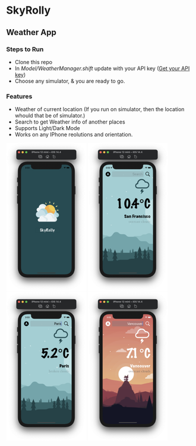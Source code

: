 # SkyRolly
<h2>Weather App</h2>

<h3>Steps to Run</h3>
<ul>
  <li>Clone this repo</li>
  <li>In <i>Model/WeatherManager.shift</i> update with your API key (<a href="https://openweathermap.org/api">Get your API key</a>)</li>
  <li>Choose any simulator, & you are ready to go.</li>
</ul>

<h3>Features</h3>
<ul>
  <li>Weather of current location (If you run on simulator, then the location whould that be of simulator.)</li>
  <li>Search to get Weather info of another places</li>
  <li>Supports Light/Dark Mode</li>
  <li>Works on any IPhone reolutions and orientation.</li>
</ul>
<div>
<img src="https://github.com/deeppatel23/SkyRolly/blob/main/Images/Screenshot%202021-03-19%20at%203.03.01%20PM.png" height=400>
<img src="https://github.com/deeppatel23/SkyRolly/blob/main/Images/Screenshot%202021-03-19%20at%203.03.11%20PM.png" height=400>
<img src="https://github.com/deeppatel23/SkyRolly/blob/main/Images/Screenshot%202021-03-19%20at%203.03.35%20PM.png" height=400>
<img src="https://github.com/deeppatel23/SkyRolly/blob/main/Images/Screenshot%202021-03-19%20at%203.05.27%20PM.png" height=400>
</div>
